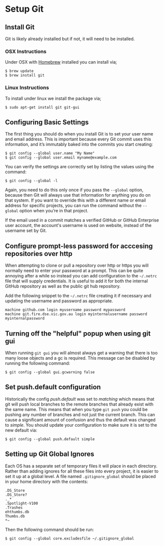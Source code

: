 # Setup Git

## Install Git

Git is likely already installed but if not, it will need to be installed.

### OSX Instructions

Under OSX with [Homebrew](InstallHomebrew.md) installed you can install via;

    $ brew update
    $ brew install git

### Linux Instructions

To install under linux we install the package via;

    $ sudo apt-get install git git-gui

## Configuring Basic Settings

The first thing you should do when you install Git is to set your user name and email address. This is important
because every Git commit uses this information, and it’s immutably baked into the commits you start creating:

    $ git config --global user.name "My Name"
    $ git config --global user.email myname@example.com

You can verify the settings are correctly set by listing the values using the command:

    $ git config --global -l

Again, you need to do this only once if you pass the `--global` option, because then Git will always use that
information for anything you do on that system. If you want to override this with a different name or email
address for specific projects, you can run the command without the `--global` option when you’re in that project.

If the email used in a commit matches a verified GitHub or GitHub Enterprise user account, the account's username
is used on website, instead of the username set by Git.

## Configure prompt-less password for acccesing repositories over http

When attempting to clone or pull a repository over http or https you will normally need to enter your password
at a prompt. This can be quite annoying after a while so instead you can add configuration to the ``~/.netrc``
file that will supply credentials. It is useful to add it for both the internal GitHub repository as well as the
public git hub repository.

Add the following snippet to the ``~/.netrc`` file creating it if necessary and updating the username and password
as appropriate.

    machine github.com login myusername password mypassword
    machine git.fire.dse.vic.gov.au login myinternalusername password myinternalpassword

## Turning off the "helpful" popup when using git gui

When running `git gui` you will almost always get a warning that there is too many loose objects and a gc
is required. This message can be disabled by running the following command:

    $ git config --global gui.gcwarning false

## Set push.default configuration

Historically the config _push.default_ was set to _matching_ which means that git will push local branches
to the remote branches that already exist with the same name. This means that when you type `git push` you
could be pushing any number of branches and not just the current branch. This can cause a significant amount
of confusion and thus the default was changed to _simple_. You should update your configuration to make sure
it is set to the new default via:

    $ git config --global push.default simple

## Setting up Git Global Ignores

Each OS has a separate set of temporary files it will place in each directory. Rather than adding
ignores for all these files into every project, it is easier to set it up at a global level. A
file named `.gitignore_global` should be placed in your home directory with the contents:

    .DS_Store
    .DS_Store?
    ._*
    .Spotlight-V100
    .Trashes
    ehthumbs.db
    Thumbs.db
    *~

Then the following command should be run:

    $ git config --global core.excludesfile ~/.gitignore_global
